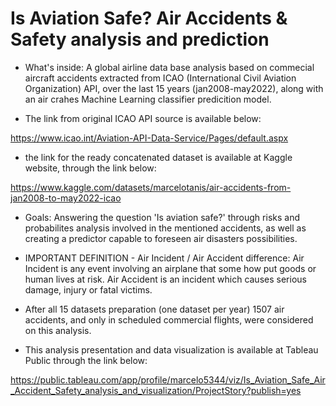 # Is Aviation Safe? Air Accidents & Safety analysis and prediction

*  What's inside: A global airline data base analysis  based on commecial aircraft accidents extracted from ICAO (International Civil Aviation Organization) API, over the last 15 years (jan2008-may2022), along with an air crahes Machine Learning classifier predicition model.

* The link from original ICAO API source is available below:

https://www.icao.int/Aviation-API-Data-Service/Pages/default.aspx


* the link for the ready concatenated dataset is available at Kaggle website, through the link below:

https://www.kaggle.com/datasets/marcelotanis/air-accidents-from-jan2008-to-may2022-icao



* Goals: Answering the question 'Is aviation safe?' through risks and probabilites analysis involved in the mentioned accidents, as well as creating a predictor capable to foreseen air disasters possibilities.

* IMPORTANT DEFINITION - Air Incident / Air Accident difference: Air Incident is any event involving an airplane that some how put goods or human lives at risk. Air Accident is an incident which causes serious damage, injury or fatal victims.

* After all 15 datasets preparation (one dataset per year) 1507 air accidents, and only in scheduled commercial flights,  were considered on this analysis.

* This analysis presentation and data visualization is available at Tableau Public through the link below:

https://public.tableau.com/app/profile/marcelo5344/viz/Is_Aviation_Safe_Air_Accident_Safety_analysis_and_visualization/ProjectStory?publish=yes
